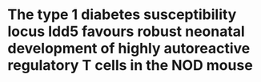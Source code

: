 # The type 1 diabetes susceptibility locus Idd5 favours robust neonatal development of highly autoreactive regulatory T cells in the NOD mouse
